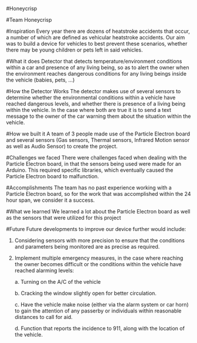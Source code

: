 
#Honeycrisp

#Team
Honeycrisp

#Inspiration
Every year there are dozens of heatstroke accidents that occur, a number of which are defined as vehicular heatstroke accidents. Our aim was to build a device for vehicles to best prevent these scenarios, whether there may be young children or pets left in said vehicles. 

#What it does
Detector that detects temperature/environment conditions within a car and presence of any living being, so as to alert the owner when the environment reaches dangerous conditions for any living beings inside the vehicle (babies, pets, ...)

#How the Detector Works
The detector makes use of several sensors to determine whether the environmental conditions within a vehicle have reached dangerous levels, and whether there is presence of a living being within the vehicle. In the case where both are true it is to send a text message to the owner of the car warning them about the situation within the vehicle. 

#How we built it
A team of 3 people made use of the Particle Electron board and several sensors (Gas sensors, Thermal sensors, Infrared Motion sensor as well as Audio Sensor) to create the project. 

#Challenges we faced
There were challenges faced when dealing with the Particle Electron board, in that the sensors being used were made for an Arduino. This required specific libraries, which eventually caused the Particle Electron board to malfunction.  

#Accomplishments
The team has no past experience working with a Particle Electron board, so for the work that was accomplished within the 24 hour span, we consider it a success. 

#What we learned
We learned a lot about the Particle Electron board as well as the sensors that were utilized for this project

#Future
Future developments to improve our device further would include:
1. Considering sensors with more precision to ensure that the conditions and parameters being monitored are as precise as required.
2. Implement multiple emergency measures, in the case where reaching the owner becomes difficult or the conditions within the vehicle 
   have reached alarming levels:
   
    a. Turning on the A/C of the vehicle
    
    b. Cracking the window slightly open for better circulation.
    
    c. Have the vehicle make noise (either via the alarm system or car horn) to gain the attention of any 
        passerby or individuals within reasonable distances to call for aid.
        
    d. Function that reports the incidence to 911, along with the location of the vehicle. 

